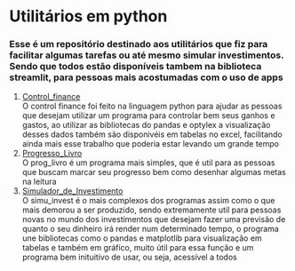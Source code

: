 # Utilitários em python
### Esse é um repositório destinado aos utilitários que fiz para facilitar algumas tarefas ou até mesmo simular investimentos. Sendo que todos estão disponíveis tambem na biblioteca streamlit, para pessoas mais acostumadas com o uso de apps
<ol>
  <li><a href ="Utilitários/control_finance"> Control_finance</a></li>
  O control finance foi feito na linguagem python para ajudar as pessoas que desejam utilizar um programa para controlar bem seus ganhos e gastos, ao utilizar as bibliotecas do pandas e optylex a visualização desses dados também são disponivéis em tabelas no excel, facilitando ainda mais esse trabalho que poderia estar levando um grande tempo
  <li><a href ="Utilitários/prog_livro"> Progresso_Livro</a></li>
  O prog_livro é um programa mais simples, que é util para as pessoas que buscam marcar seu progresso bem como desenhar algumas metas na leitura
  <li><a href ="Utilitários/simu_invest"> Simulador_de_Investimento</a></li>
  O simu_invest é o mais complexos dos programas assim como o que mais demorou a ser produzido, sendo extremamente util para pessoas novas no mundo dos investimentos que desejam fazer uma previsão de quanto o seu dinheiro irá render num determinado tempo, o programa une bibliotecas como o pandas e matplotlib para visualização em tabelas e também em gráfico, muito útil para essa função e um programa bem inituitivo de usar, ou seja, acessível a todos
</ol>
